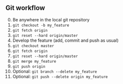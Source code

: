 ## Git workflow

0. Be anywhere in the local git repository
1. `git checkout -b my_feature`
2. `git fetch origin`
3. `git reset --hard origin/master`
4. Develop the feature (add, commit and push as usual)
5. `git checkout master`
6. `git fetch origin`
7. `git reset --hard origin/master`
8. `git merge my_feature`
9. `git push origin`
10. Optional: `git branch --delete my_feature`
11. Optional: `git push --delete origin my_feature`
